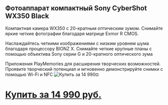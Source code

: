 ## Фотоаппарат компактный Sony CyberShot WX350 Black

Компактная камера WX350 с 20-кратным оптическим зумом. Снимайте яркие четкие фотографии благодаря матрице Exmor R CMOS.

Наслаждайтесь четкими изображениями с низким уровнем шума благодаря процессору BIONZ X. Снимайте четкие крупные планы с помощью объектива Sony серии G и 20-кратного оптического зума

Приложения PlayMemories для расширения творческих возможностей. Проявите творческий потенциал и мгновенно демонстрируйте снимки с помощью Wi-Fi и NFC
![Купить за 14 990¤](http://fas.st/2BBFp)
# [Купить за 14 990 руб.](http://fas.st/U02o_5)
